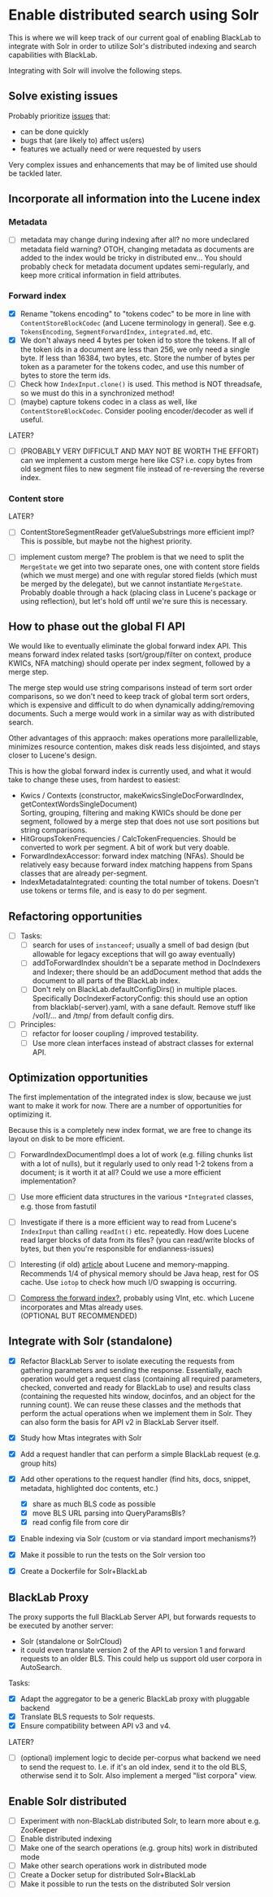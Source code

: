 # Enable distributed search using Solr

This is where we will keep track of our current goal of enabling BlackLab to integrate with Solr in order to utilize Solr's distributed indexing and search capabilities with BlackLab.

Integrating with Solr will involve the following steps.

## Solve existing issues

Probably prioritize [issues](https://github.com/INL/BlackLab/issues) that:

- can be done quickly
- bugs that (are likely to) affect us(ers)
- features we actually need or were requested by users
 
Very complex issues and enhancements that may be of limited use should be tackled later.

## Incorporate all information into the Lucene index

### Metadata

- [ ] metadata may change during indexing after all? no more undeclared metadata field warning? OTOH, changing metadata as documents are added to the index would be tricky in distributed env... You should probably check for metadata document updates semi-regularly, and keep more critical information in field attributes.

### Forward index

- [x] Rename "tokens encoding" to "tokens codec" to be more in line with `ContentStoreBlockCodec` (and Lucene terminology in general). See e.g. `TokensEncoding`, `SegmentForwardIndex`, `integrated.md`, etc.
- [x] We don't always need 4 bytes per token id to store the tokens. If all of the token ids in a document are less than 256, we only need a single byte. If less than 16384, two bytes, etc. Store the number of bytes per token as a parameter for the tokens codec, and use this number of bytes to store the term ids.
- [ ] Check how `IndexInput.clone()` is used. This method is NOT threadsafe, so we must do this in a synchronized method!
- [ ] (maybe) capture tokens codec in a class as well, like `ContentStoreBlockCodec`. Consider pooling encoder/decoder as well if useful.

LATER?
- [ ] (PROBABLY VERY DIFFICULT AND MAY NOT BE WORTH THE EFFORT) can we implement a custom merge here like CS? i.e. copy bytes from old segment files to new segment file instead of re-reversing the reverse index.

### Content store

LATER? 
- [ ] ContentStoreSegmentReader getValueSubstrings more efficient impl? This is possible, but maybe not the highest priority.
- [ ] implement custom merge? The problem is that we need to split the `MergeState` we get into two separate ones, one with content store fields (which we must merge) and one with regular stored fields (which must be merged by the delegate), but we cannot instantiate `MergeState`. Probably doable through a hack (placing class in Lucene's package or using reflection), but let's hold off until we're sure this is necessary.


## How to phase out the global FI API

We would like to eventually eliminate the global forward index API. This means forward index related tasks (sort/group/filter on context, produce KWICs, NFA matching) should operate per index segment, followed by a merge step.

The merge step would use string comparisons instead of term sort order comparisons, so we don't need to keep track of global term sort orders, which is expensive and difficult to do when dynamically adding/removing documents. Such a merge would work in a similar way as with distributed search.

Other advantages of this appraoch: makes operations more parallellizable, minimizes resource contention, makes disk reads less disjointed, and stays closer to Lucene's design.

This is how the global forward index is currently used, and what it would take to change these uses, from hardest to easiest:

- Kwics / Contexts (constructor, makeKwicsSingleDocForwardIndex, getContextWordsSingleDocument)<br>
  Sorting, grouping, filtering and making KWICs should be done per segment, followed by a merge step that does not use sort positions but string comparisons.
- HitGroupsTokenFrequencies / CalcTokenFrequencies. Should be converted to work per segment. A bit of work but very doable.
- ForwardIndexAccessor: forward index matching (NFAs). Should be relatively easy because forward index matching happens from Spans classes that are already per-segment.
- IndexMetadataIntegrated: counting the total number of tokens. Doesn't use tokens or terms file, and is easy to do per segment.


## Refactoring opportunities

- [ ] Tasks:
    - [ ] search for uses of `instanceof`; usually a smell of bad design
          (but allowable for legacy exceptions that will go away eventually)
    - [ ] addToForwardIndex shouldn't be a separate method in DocIndexers and Indexer; there should be an addDocument method that adds the document to all parts of the BlackLab index.
    - [ ] Don't rely on BlackLab.defaultConfigDirs() in multiple places.
      Specifically DocIndexerFactoryConfig: this should use an option from blacklab(-server).yaml,
      with a sane default. Remove stuff like /vol1/... and /tmp/ from default config dirs.
- [ ] Principles:
  - [ ] refactor for looser coupling / improved testability.
  - [ ] Use more clean interfaces instead of abstract classes for external API.

## Optimization opportunities

The first implementation of the integrated index is slow, because we just want to make it work for now. There are a number of opportunities for optimizing it.

Because this is a completely new index format, we are free to change its layout on disk to be more efficient.

- [ ] ForwardIndexDocumentImpl does a lot of work (e.g. filling chunks list with a lot of nulls), but it regularly used to only read 1-2 tokens from a document; is it worth it at all? Could we use a more efficient implementation?
- [ ] Use more efficient data structures in the various `*Integrated` classes, e.g. those from fastutil
- [ ] Investigate if there is a more efficient way to read from Lucene's `IndexInput` than calling `readInt()` etc. repeatedly. How does Lucene read larger blocks of data from its files? (you can read/write blocks of bytes, but then you're responsible for endianness-issues)
- [ ] Interesting (if old) [article](https://blog.thetaphi.de/2012/07/use-lucenes-mmapdirectory-on-64bit.html) about Lucene and memory-mapping. Recommends 1/4 of physical memory should be Java heap, rest for OS cache. Use `iotop` to check how much I/O swapping is occurring.
- [ ] [Compress the forward index?](https://github.com/INL/BlackLab/issues/289), probably using VInt, etc. which Lucene incorporates and Mtas already uses.<br>(OPTIONAL BUT RECOMMENDED)


## Integrate with Solr (standalone)

- [x] Refactor BlackLab Server to isolate executing the requests from gathering parameters and sending the response. Essentially, each operation would get a request class (containing all required parameters, checked, converted and ready for BlackLab to use) and results class (containing the requested hits window, docinfos, and an object for the running count). We can reuse these classes and the methods that perform the actual operations when we implement them in Solr. They can also form the basis for API v2 in BlackLab Server itself.
- [x] Study how Mtas integrates with Solr
- [x] Add a request handler that can perform a simple BlackLab request (e.g. group hits)
- [x] Add other operations to the request handler (find hits, docs, snippet, metadata, highlighted doc contents, etc.)
  - [x] share as much BLS code as possible
  - [x] move BLS URL parsing into QueryParamsBls?
  - [x] read config file from core dir
- [x] Enable indexing via Solr (custom or via standard import mechanisms?)
- [x] Make it possible to run the tests on the Solr version too
- [x] Create a Dockerfile for Solr+BlackLab


## BlackLab Proxy

The proxy supports the full BlackLab Server API, but forwards requests to be executed by another server:

- Solr (standalone or SolrCloud)
- it could even translate version 2 of the API to version 1 and forward requests to an older BLS. This could help us support old user corpora in AutoSearch.

Tasks:

- [x] Adapt the aggregator to be a generic BlackLab proxy with pluggable backend
- [x] Translate BLS requests to Solr requests.
- [x] Ensure compatibility between API v3 and v4.

LATER?
- [ ] (optional) implement logic to decide per-corpus what backend we need to send the request to. I.e. if it's an old index, send it to the old BLS, otherwise send it to Solr. Also implement a merged "list corpora" view.


## Enable Solr distributed

- [ ] Experiment with non-BlackLab distributed Solr, to learn more about e.g. ZooKeeper
- [ ] Enable distributed indexing
- [ ] Make one of the search operations (e.g. group hits) work in distributed mode
- [ ] Make other search operations work in distributed mode
- [ ] Create a Docker setup for distributed Solr+BlackLab
- [ ] Make it possible to run the tests on the distributed Solr version
